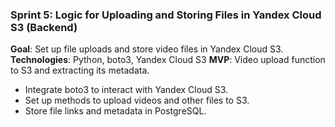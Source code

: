 ### Sprint 5: Logic for Uploading and Storing Files in Yandex Cloud S3 (Backend)
**Goal**: Set up file uploads and store video files in Yandex Cloud S3.
**Technologies**: Python, boto3, Yandex Cloud S3
**MVP**: Video upload function to S3 and extracting its metadata.
- Integrate boto3 to interact with Yandex Cloud S3.
- Set up methods to upload videos and other files to S3.
- Store file links and metadata in PostgreSQL.